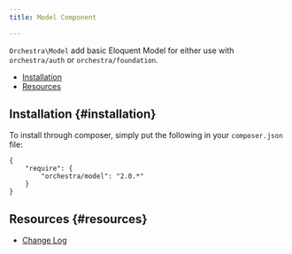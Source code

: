 ```yaml
---
title: Model Component

---
```


`Orchestra\Model` add basic Eloquent Model for either use with `orchestra/auth` or `orchestra/foundation`.

* [Installation](#installation)
* [Resources](#resources)

## Installation {#installation}

To install through composer, simply put the following in your `composer.json` file:

	{
		"require": {
			"orchestra/model": "2.0.*"
		}
	}

## Resources {#resources}

* [Change Log](/docs/2.0/components/model/changes#v2-0)
